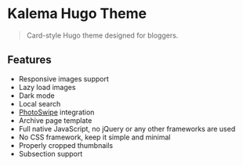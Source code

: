 
# Kalema Hugo Theme

> Card-style Hugo theme designed for bloggers.



## Features


- Responsive images support
- Lazy load images
- Dark mode
- Local search
- [PhotoSwipe](https://photoswipe.com/) integration
- Archive page template
- Full native JavaScript, no jQuery or any other frameworks are used
- No CSS framework, keep it simple and minimal
- Properly cropped thumbnails
- Subsection support

